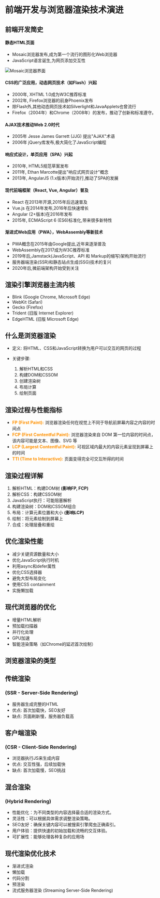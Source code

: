 <!-- .slide: data-background="#000000" -->
# 前端开发与浏览器渲染技术演进


## 前端开发简史


<!-- .slide: data-background="#000000" -->
#### 静态HTML页面
   - Mosaic浏览器发布,成为第一个流行的图形化Web浏览器
   - JavaScript语言诞生,为网页添加交互性


   ![Mosaic浏览器界面](https://www.researchgate.net/profile/Erik-Ranschaert/publication/304300437/figure/fig1/AS:668993757118480@1536511949710/Screenshot-of-the-Mosaic-browser-displaying-the-NCSAs-home-page-The-browser-was.png)
   


#### CSS的广泛应用，动态网页技术（如Flash）兴起
   - 2000年, XHTML 1.0成为W3C推荐标准
   - 2002年, Firefox浏览器的前身Phoenix发布
   - 除Flash外,其他动态网页技术如Silverlight和JavaApplets也曾流行
   - Firefox（2004年）和Chrome（2008年）的发布，推动了创新和标准遵守。


#### AJAX技术推动Web 2.0时代
   - 2005年 Jesse James Garrett (JJG) 提出"AJAX"术语
   - 2006年 jQuery库发布,极大简化了JavaScript编程


#### 响应式设计，单页应用（SPA）兴起
   - 2010年, HTML5规范草案发布
   - 2011年, Ethan Marcotte提出"响应式网页设计"概念 
   - 2013年, AngularJS (1.x版本)开始流行,推动了SPA的发展


#### 现代前端框架（React, Vue, Angular）普及

   - React 在2013年开源,2015年后迅速普及
   - Vue.js 在2014年发布,2016年后快速增长
   - Angular (2+版本)在2016年发布
   - 2015年, ECMAScript 6 (ES6)标准化,带来很多新特性


#### 渐进式Web应用（PWA），WebAssembly等新技术
   - PWA概念在2015年由Google提出,近年来逐渐普及
   - WebAssembly在2017成为W3C推荐标准
   - 2019年后,Jamstack(JavaScript、API 和 Markup的缩写)架构开始流行
   - 服务器端渲染(SSR)和静态站点生成(SSG)技术的复兴
   - 2020年后,微前端架构开始受到关注


## 渲染引擎浏览器主流内核
- Blink (Google Chrome, Microsoft Edge)   
- WebKit (Safari)
- Gecko (Firefox)
- Trident (旧版 Internet Explorer)
- EdgeHTML (旧版 Microsoft Edge)



## 什么是浏览器渲染
<!-- .slide: data-background="#000000" -->
- 定义: 将HTML、CSS和JavaScript转换为用户可以交互的网页的过程


- 关键步骤:
  1. 解析HTML和CSS
  2. 构建DOM和CSSOM
  3. 创建渲染树
  4. 布局计算
  5. 绘制页面


## 渲染过程与性能指标

<!-- .slide: data-background="#000000" -->

- <font color="#ff9100">**FP (First Paint):**</font> 浏览器渲染任何在视觉上不同于导航前屏幕内容之内容的时间点
- <font color="#ff9100">**FCP (First Contentful Paint):**</font> 浏览器渲染来自 DOM 第一位内容的时间点，该内容可能是文本、图像、SVG 等
- <font color="#ff9100">**LCP (Largest Contentful Paint):**</font> 可视区域内最大的内容元素呈现到屏幕上的时间
- <font color="#ff9100">**TTI (Time to Interactive):**</font> 页面变得完全可交互所得的时间


## 渲染过程详解

<!-- .slide: data-background="#000000" -->

1. 解析HTML：构建DOM树 **(影响FP, FCP)**
2. 解析CSS：构建CSSOM树
3. JavaScript执行：可能阻塞解析
4. 构建渲染树：DOM和CSSOM组合
5. 布局：计算元素位置和大小 **(影响LCP)**
6. 绘制：将元素绘制到屏幕上
7. 合成：处理层叠和重绘


## 优化渲染性能

<!-- .slide: data-background="#000000" -->

- 减少关键资源数量和大小
- 优化JavaScript执行时机
- 利用async和defer属性
- 优化CSS选择器
- 避免大型布局变化
- 使用CSS containment
- 实施懒加载


## 现代浏览器的优化

<!-- .slide: data-background="#000000" -->

- 增量HTML解析
- 预加载扫描器
- 并行化处理
- GPU加速
- 智能渲染策略（如Chrome的延迟首次绘制）



## 浏览器渲染的类型
<!-- .slide: data-background="#000000" -->

## 传统渲染 
<!-- .slide: data-background="#000000" -->
### (SSR - Server-Side Rendering)
   - 服务器生成完整的HTML
   - 优点: 首次加载快，SEO友好
   - 缺点: 页面刷新慢，服务器负载高


## 客户端渲染 
<!-- .slide: data-background="#000000" -->
### (CSR - Client-Side Rendering)
   - 浏览器执行JS来生成内容
   - 优点: 交互性强，后续加载快
   - 缺点: 首次加载慢，SEO挑战


## 混合渲染
<!-- .slide: data-background="#000000" -->
### (Hybrid Rendering)
 - 性能优化：为不同类型的内容选择最合适的渲染方式。
 - 灵活性：可以根据具体需求调整渲染策略。
 - SEO友好：确保关键内容可以被搜索引擎爬虫正确索引。
 - 用户体验：提供快速的初始加载和流畅的交互体验。
 - 可扩展性：能够处理各种复杂的应用场


## 现代渲染优化技术
<!-- .slide: data-background="#000000" -->
- 渐进式渲染
- 懒加载
- 代码分割
- 预渲染
- 流式服务器渲染 (Streaming Server-Side Rendering)
